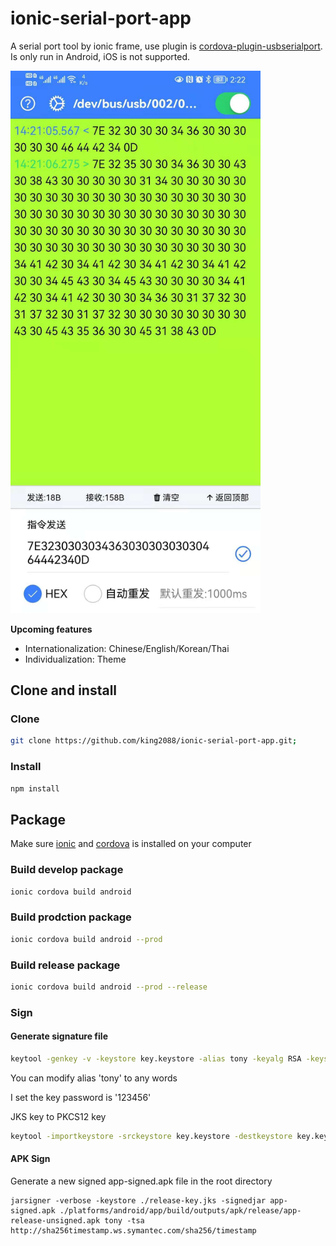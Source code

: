 # ionic-serial-port-app

A serial port tool by ionic frame, use plugin is [cordova-plugin-usbserialport](https://github.com/king2088/cordova-plugin-usbserialport). Is only run in Android, iOS is not supported.
<!-- ![alt Review](./view.jpeg) -->
<img src="./view.jpeg" width="400" alt="review">

**Upcoming features**

- Internationalization: Chinese/English/Korean/Thai
- Individualization: Theme

## Clone and install

### Clone

```bash
git clone https://github.com/king2088/ionic-serial-port-app.git;
```

### Install

```bash
npm install
```

## Package

Make sure [ionic](https://ionicframework.com/) and [cordova](http://cordova.apache.org/) is installed on your computer

### Build develop package

```bash
ionic cordova build android
```

### Build prodction package

```bash
ionic cordova build android --prod
```

### Build release package

```bash
ionic cordova build android --prod --release
```

### Sign

#### Generate signature file  

```bash
keytool -genkey -v -keystore key.keystore -alias tony -keyalg RSA -keysize 2048 -validity 10000
```

You can modify alias 'tony' to any words

I set the key password is '123456'

JKS key to PKCS12 key

```bash
keytool -importkeystore -srckeystore key.keystore -destkeystore key.keystore -deststoretype pkcs12
```

#### APK Sign

Generate a new signed app-signed.apk file in the root directory

```shell
jarsigner -verbose -keystore ./release-key.jks -signedjar app-signed.apk ./platforms/android/app/build/outputs/apk/release/app-release-unsigned.apk tony -tsa http://sha256timestamp.ws.symantec.com/sha256/timestamp
```
